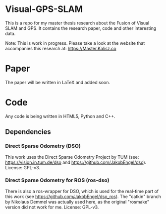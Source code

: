 # Visual-GPS-SLAM
This is a repo for my master thesis research about the Fusion of Visual SLAM and GPS. It contains the research paper, code and other interesting data.

Note: This is work in progress. Please take a look at the website that accompanies this research at:
https://Master.Kalisz.co

# Paper
The paper will be written in LaTeX and added soon.

# Code

Any code is being written in HTML5, Python and C++.

## Dependencies
### Direct Sparse Odometry (DSO)
This work uses the Direct Sparse Odometry Project by TUM (see: https://vision.in.tum.de/dso and https://github.com/JakobEngel/dso). License: GPL-v3.

### Direct Sparse Odometry for ROS (ros-dso)
There is also a ros-wrapper for DSO, which is used for the real-time part of this work (see https://github.com/JakobEngel/dso_ros). The "catkin" branch by Nikolaus Demmel was actually used here, as the original "rosmake" version did not work for me. License: GPL-v3.
